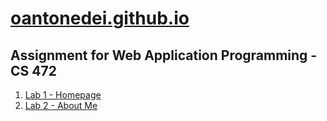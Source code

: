 # [oantonedei.github.io](https://oantonedei.github.io)

## Assignment for Web Application Programming - CS 472

1. [Lab 1 - Homepage](https://github.com/oantonedei/oantonedei.github.io/blob/main/index.html)
2. [Lab 2 - About Me](https://github.com/oantonedei/oantonedei.github.io/blob/main/aboutme.html)
